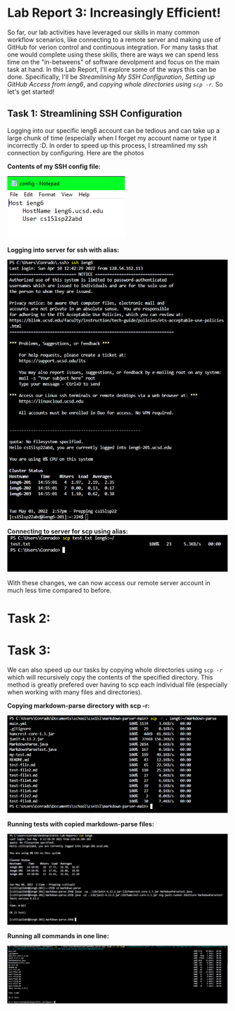 # Lab Report 3: Increasingly Efficient!

So far, our lab activities have leveraged our skills in many common workflow scenarios, like connecting to a remote server and making use of GitHub for verion control and continuous integration. For many tasks that one would complete using these skills, there are ways we can spend less time on the "in-betweens" of software devolpment and focus on the main task at hand. In this Lab Report, I'll explore some of the ways this can be done. Specifically, I'll be *Streamlining My SSH Configuration*, *Setting up GitHub Access from ieng6*, and *copying whole directories using `scp -r`*. So let's get started!


## Task 1: Streamlining SSH Configuration

Logging into our specific ieng6 account can be tedious and can take up a large chunk of time (especially when I forget my account name or type it incorrectly :D. In order to speed up this process, I streamlined my ssh connection by configuring. Here are the photos 

**Contents of my SSH config file:**

![image](imgs/lr3/task%201/contents-of-config.png)

**Logging into server for ssh with alias:**

![image](imgs/lr3/task%201/ssh.success.png)

**Connecting to server for scp using alias:**
![image](imgs/lr3/task%201/scp.success.png)

With these changes, we can now access our remote server account in much less time compared to before. 

# Task 2: 

# Task 3: 

We can also speed up our tasks by copying whole directories using `scp -r` which will recursively copy the contents of the specified directory. This method is greatly prefered over having to scp each individual file (especially when working with many files and directories). 

**Copying markdown-parse directory with scp -r:**

![image](imgs/lr3/task%203/scp-r-success.png)

**Running tests with copied markdown-parse files:**

![image](imgs/lr3/task%203/run_tests.png)

**Running all commands in one line:** 

![image](imgs/lr3/task%203/all_in_one.png)
